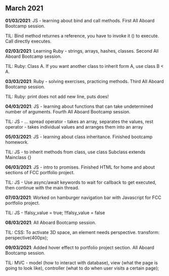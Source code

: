 ## March 2021

**01/03/2021**: JS - learning about bind and call methods. First All Aboard Bootcamp session.

TIL: Bind method returnes a reference, you have to invoke it () to execute. Call directly executes.

**02/03/2021**: Learning Ruby - strings, arrays, hashes, classes. Second All Aboard Bootcamp session.

TIL: Ruby: Class A. If you want another class to inherit form A, use class B < A.

**03/03/2021**: Ruby - solving exercises, practicing methods. Third All Aboard Bootcamp session.

TIL: Ruby: print does not add new line, puts does!

**04/03/2021**: JS - learning about functions that can take undetermined number of arguments. Fourth All Aboard Bootcamp session.

TIL: JS - ... spread operator - takes an array, separates the values, rest operator - takes individual values and arranges them into an array

**05/03/2021**: JS - learning about class inheritance. Finished bootcamp homework.

TIL: JS - to inherit methods from class, use class Subclass extends Mainclass {}

**06/03/2021**: JS - intro to promises. Finished HTML for home and about sections of FCC portfolio project.

TIL: JS - Use async/await keywords to wait for callback to get executed, then continue with the main thread.

**07/03/2021**: Worked on hamburger navigation bar with Javascript for FCC portfolio project.

TIL: JS - !falsy_value = true; !!falsy_value = false

**08/03/2021**: All Aboard Bootcamp session.

TIL: CSS: To activate 3D space, an element needs perspective. transform: perspective(400px);

**09/03/2021**: Added hover effect to portfolio project section. All Aboard Bootcamp session.

TIL: MVC - model (how to interact with database), view (what the page is going to look like), controller (what to do when user visits a certain page);
